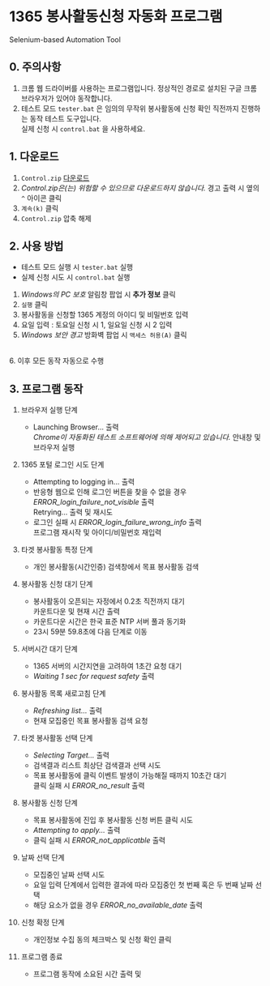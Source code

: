 # 1365 봉사활동신청 자동화 프로그램
Selenium-based Automation Tool

## 0. 주의사항
1. 크롬 웹 드라이버를 사용하는 프로그램입니다. 정상적인 경로로 설치된 구글 크롬 브라우저가 있어야 동작합니다.
2. 테스트 모드 `tester.bat` 은 임의의 무작위 봉사활동에 신청 확인 직전까지 진행하는 동작 테스트 도구입니다.  
실제 신청 시 `control.bat` 을 사용하세요.


## 1. 다운로드

1. `Control.zip` [다운로드](https://github.com/luftaquila/Web-Automation/releases/tag/v1.1.0)
2. *Control.zip은(는) 위험할 수 있으므로 다운로드하지 않습니다.* 경고 출력 시 옆의 `^` 아이콘 클릭
3. `계속(k)` 클릭
4. `Control.zip` 압축 해제

## 2. 사용 방법

* 테스트 모드 실행 시 `tester.bat` 실행
* 실제 신청 시도 시 `control.bat` 실행

1. *Windows의 PC 보호* 알림창 팝업 시 __추가 정보__ 클릭
2. `실행` 클릭
3. 봉사활동을 신청할 1365 계정의 아이디 및 비밀번호 입력
4. 요일 입력 : 토요일 신청 시 1, 일요일 신청 시 2 입력
5. *Windows 보안 경고* 방화벽 팝업 시 `액세스 허용(A)` 클릭  
<br>
6. 이후 모든 동작 자동으로 수행

## 3. 프로그램 동작
1. 브라우저 실행 단계
    * Launching Browser... 출력  
     *Chrome이 자동화된 테스트 소프트웨어에 의해 제어되고 있습니다.* 안내창 및 브라우저 실행
     
2. 1365 포털 로그인 시도 단계
    * Attempting to logging in... 출력  
    * 반응형 웹으로 인해 로그인 버튼을 찾을 수 없을 경우 *ERROR_login_failure_not_visible* 출력  
    Retrying... 출력 및 재시도
    * 로그인 실패 시 *ERROR_login_failure_wrong_info* 출력  
    프로그램 재시작 및 아이디/비밀번호 재입력  
    
3. 타겟 봉사활동 특정 단계
    * 개인 봉사활동(시간인증) 검색창에서 목표 봉사활동 검색  
    
4. 봉사활동 신청 대기 단계
    * 봉사활동이 오픈되는 자정에서 0.2초 직전까지 대기  
    카운트다운 및 현재 시간 출력
    * 카운트다운 시간은 한국 표준 NTP 서버 풀과 동기화  
    * 23시 59분 59.8초에 다음 단계로 이동

5. 서버시간 대기 단계
    * 1365 서버의 시간지연을 고려하여 1초간 요청 대기  
    * *Waiting 1 sec for request safety* 출력
    
6. 봉사활동 목록 새로고침 단계  
    * *Refreshing list...* 출력  
    * 현재 모집중인 목표 봉사활동 검색 요청  
 
7. 타겟 봉사활동 선택 단계  
    * *Selecting Target...* 출력  
    * 검색결과 리스트 최상단 검색결과 선택 시도  
    * 목표 봉사활동에 클릭 이벤트 발생이 가능해질 때까지 10초간 대기  
    클릭 실패 시 *ERROR_no_result* 출력
    
8. 봉사활동 신청 단계  
    * 목표 봉사활동에 진입 후 봉사활동 신청 버튼 클릭 시도  
    * *Attempting to apply...* 출력
    * 클릭 실패 시 *ERROR_not_applicatble* 출력
    
9. 날짜 선택 단계 
    * 모집중인 날짜 선택 시도  
    * 요일 입력 단계에서 입력한 결과에 따라 모집중인 첫 번째 혹은 두 번째 날짜 선택  
    * 해당 요소가 없을 경우 *ERROR_no_available_date* 출력
    
10. 신청 확정 단계
    * 개인정보 수집 동의 체크박스 및 신청 확인 클릭  
    
11. 프로그램 종료
    * 프로그램 동작에 소요된 시간 출력 및 
